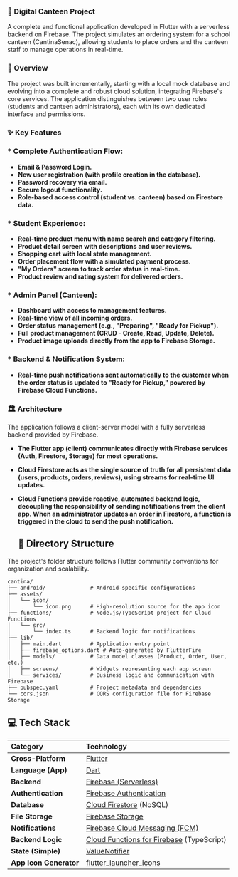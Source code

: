 ### 📱 Digital Canteen Project
A complete and functional application developed in Flutter with a serverless backend on Firebase. The project simulates an ordering system for a school canteen (CantinaSenac), allowing students to place orders and the canteen staff to manage operations in real-time.

### 🚀 Overview
The project was built incrementally, starting with a local mock database and evolving into a complete and robust cloud solution, integrating Firebase's core services. The application distinguishes between two user roles (students and canteen administrators), each with its own dedicated interface and permissions.

### ✨ Key Features
### * **Complete Authentication Flow:**
* **Email & Password Login.**
* **New user registration (with profile creation in the database).**
* **Password recovery via email.**
* **Secure logout functionality.**
* **Role-based access control (student vs. canteen) based on Firestore data.**

### * **Student Experience:**
* **Real-time product menu with name search and category filtering.**
* **Product detail screen with descriptions and user reviews.**
* **Shopping cart with local state management.**
* **Order placement flow with a simulated payment process.**
* **"My Orders" screen to track order status in real-time.**
* **Product review and rating system for delivered orders.**

### * **Admin Panel (Canteen):**
* **Dashboard with access to management features.**
* **Real-time view of all incoming orders.**
* **Order status management (e.g., "Preparing", "Ready for Pickup").**
* **Full product management (CRUD - Create, Read, Update, Delete).**
* **Product image uploads directly from the app to Firebase Storage.**

### * **Backend & Notification System:**
* **Real-time push notifications sent automatically to the customer when the order status is updated to "Ready for Pickup," powered by Firebase Cloud Functions.**

### 🏛️ Architecture
The application follows a client-server model with a fully serverless backend provided by Firebase.

* **The Flutter app (client) communicates directly with Firebase services (Auth, Firestore, Storage) for most operations.**
* **Cloud Firestore acts as the single source of truth for all persistent data (users, products, orders, reviews), using streams for real-time UI updates.**
* **Cloud Functions provide reactive, automated backend logic, decoupling the responsibility of sending notifications from the client app. When an administrator updates an order in Firestore, a function is triggered in the cloud to send the push notification.**

  ## 📂 Directory Structure

The project's folder structure follows Flutter community conventions for organization and scalability.

```
cantina/
├── android/              # Android-specific configurations
├── assets/
│   └── icon/
│       └── icon.png      # High-resolution source for the app icon
├── functions/            # Node.js/TypeScript project for Cloud Functions
│   └── src/
│       └── index.ts      # Backend logic for notifications
├── lib/
│   ├── main.dart         # Application entry point
│   ├── firebase_options.dart # Auto-generated by FlutterFire
│   ├── models/           # Data model classes (Product, Order, User, etc.)
│   ├── screens/          # Widgets representing each app screen
│   └── services/         # Business logic and communication with Firebase
├── pubspec.yaml          # Project metadata and dependencies
└── cors.json             # CORS configuration file for Firebase Storage
```

## 💻 Tech Stack

| Category             | Technology                                                              |
| :------------------- | :---------------------------------------------------------------------- |
| **Cross-Platform** | [Flutter](https://flutter.dev/)                                         |
| **Language (App)** | [Dart](https://dart.dev/)                                               |
| **Backend** | [Firebase (Serverless)](https://firebase.google.com/)                   |
| **Authentication** | [Firebase Authentication](https://firebase.google.com/docs/auth)        |
| **Database** | [Cloud Firestore](https://firebase.google.com/docs/firestore) (NoSQL)   |
| **File Storage** | [Firebase Storage](https://firebase.google.com/docs/storage)            |
| **Notifications** | [Firebase Cloud Messaging (FCM)](https://firebase.google.com/docs/cloud-messaging)|
| **Backend Logic** | [Cloud Functions for Firebase](https://firebase.google.com/docs/functions) (TypeScript) |
| **State (Simple)** | [ValueNotifier](https://api.flutter.dev/flutter/foundation/ValueNotifier-class.html)                   |
| **App Icon Generator**| [flutter\_launcher\_icons](https://pub.dev/packages/flutter_launcher_icons)                          |

